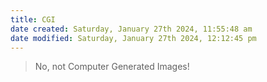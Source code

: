 ```yaml
---
title: CGI
date created: Saturday, January 27th 2024, 11:55:48 am
date modified: Saturday, January 27th 2024, 12:12:45 pm
---
```


> No, not Computer Generated Images!

